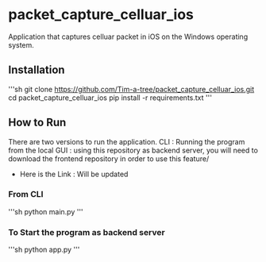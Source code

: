 # packet_capture_celluar_ios
Application that captures celluar packet in iOS on the Windows operating system.

## Installation
'''sh
git clone https://github.com/Tim-a-tree/packet_capture_celluar_ios.git
cd packet_capture_celluar_ios
pip install -r requirements.txt
'''

## How to Run
There are two versions to run the application.
CLI : Running the program from the local
GUI : using this repository as backend server, you will need to download the frontend repository in order to use this feature/
- Here is the Link : Will be updated

### From CLI
'''sh
python main.py
'''

### To Start the program as backend server
'''sh
python app.py
'''